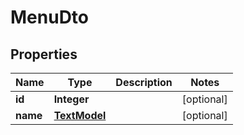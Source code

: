 

# MenuDto

## Properties

Name | Type | Description | Notes
------------ | ------------- | ------------- | -------------
**id** | **Integer** |  |  [optional]
**name** | [**TextModel**](TextModel.md) |  |  [optional]



